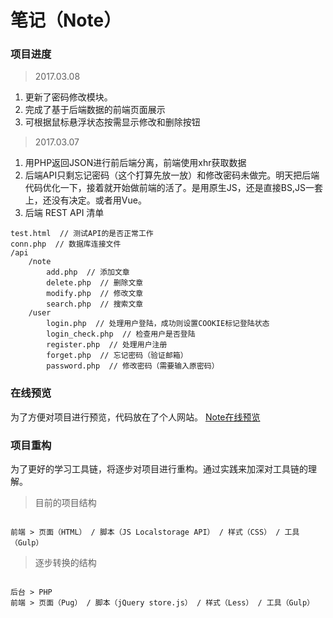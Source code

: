 # 笔记（Note）

### 项目进度

> 2017.03.08

1. 更新了密码修改模块。
2. 完成了基于后端数据的前端页面展示
3. 可根据鼠标悬浮状态按需显示修改和删除按钮

> 2017.03.07

1. 用PHP返回JSON进行前后端分离，前端使用xhr获取数据
2. 后端API只剩忘记密码（这个打算先放一放）和修改密码未做完。明天把后端代码优化一下，接着就开始做前端的活了。是用原生JS，还是直接BS,JS一套上，还没有决定。或者用Vue。
3. 后端 REST API 清单

```
test.html  // 测试API的是否正常工作
conn.php  // 数据库连接文件
/api
	/note
		add.php  // 添加文章
		delete.php  // 删除文章
		modify.php  // 修改文章
		search.php  // 搜索文章
	/user
		login.php  // 处理用户登陆，成功则设置COOKIE标记登陆状态
		login_check.php  // 检查用户是否登陆
		register.php  // 处理用户注册
		forget.php  // 忘记密码（验证邮箱）
		password.php  // 修改密码（需要输入原密码）
```

### 在线预览

为了方便对项目进行预览，代码放在了个人网站。 [Note在线预览](http://berg-lab.com/demo/note/)

### 项目重构

为了更好的学习工具链，将逐步对项目进行重构。通过实践来加深对工具链的理解。

> 目前的项目结构

```

前端 > 页面（HTML） / 脚本（JS Localstorage API） / 样式（CSS） / 工具（Gulp）

```



> 逐步转换的结构

```

后台 > PHP
前端 > 页面（Pug） / 脚本（jQuery store.js） / 样式（Less） / 工具（Gulp）

```